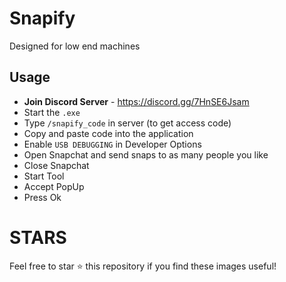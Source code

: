 # Snapify
Designed for low end machines


## Usage
- **Join Discord Server** - https://discord.gg/7HnSE6Jsam
- Start the `.exe`
- Type `/snapify_code` in server (to get access code)
- Copy and paste code into the application
- Enable `USB DEBUGGING` in Developer Options
- Open Snapchat and send snaps to as many people you like
- Close Snapchat
- Start Tool
- Accept PopUp
- Press Ok


# STARS
Feel free to star ⭐ this repository if you find these images useful!
